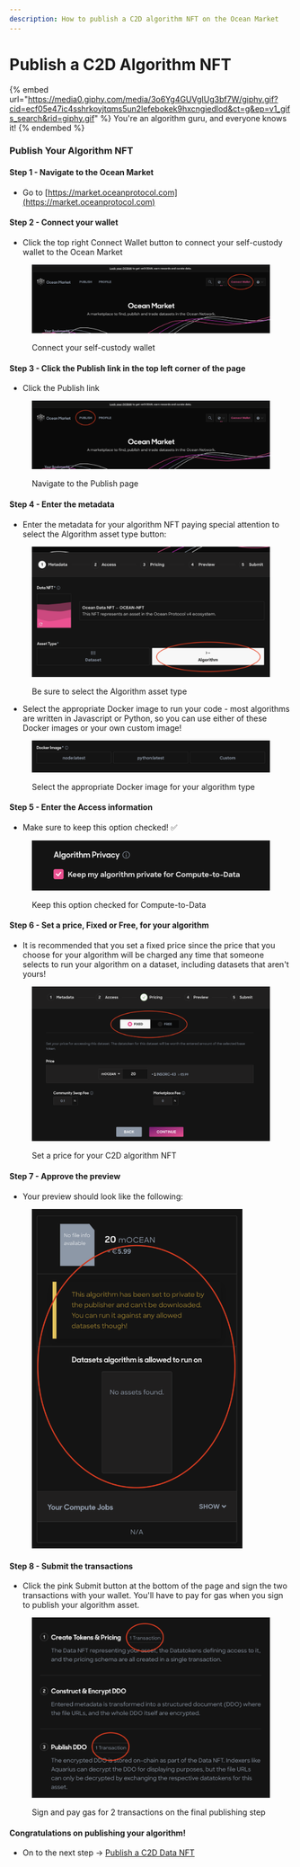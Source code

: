 ```yaml
---
description: How to publish a C2D algorithm NFT on the Ocean Market
---
```


# Publish a C2D Algorithm NFT

{% embed url="https://media0.giphy.com/media/3o6Yg4GUVgIUg3bf7W/giphy.gif?cid=ecf05e47ic4sshrkoyjtqms5un2lefebokek9hxcngiedlod&ct=g&ep=v1_gifs_search&rid=giphy.gif" %}
You're an algorithm guru, and everyone knows it!
{% endembed %}

### Publish Your Algorithm NFT

#### Step 1 - Navigate to the Ocean Market

* Go to [https://market.oceanprotocol.com](https://market.oceanprotocol.com)

#### Step 2 - Connect your wallet

* Click the top right Connect Wallet button to connect your self-custody wallet to the Ocean Market

<figure><img src="../../.gitbook/assets/connect-wallet.png" alt=""><figcaption><p>Connect your self-custody wallet</p></figcaption></figure>

#### Step 3 - Click the Publish link in the top left corner of the page

* Click the Publish link

<figure><img src="../../.gitbook/assets/publish.png" alt=""><figcaption><p>Navigate to the Publish page</p></figcaption></figure>

#### Step 4 - Enter the metadata

* Enter the metadata for your algorithm NFT paying special attention to select the Algorithm asset type button:

<figure><img src="../../.gitbook/assets/algo-asset.png" alt=""><figcaption><p>Be sure to select the Algorithm asset type</p></figcaption></figure>

* Select the appropriate Docker image to run your code - most algorithms are written in Javascript or Python, so you can use either of these Docker images or your own custom image!

<figure><img src="../../.gitbook/assets/docker-image.png" alt=""><figcaption><p>Select the appropriate Docker image for your algorithm type</p></figcaption></figure>

#### Step 5 - Enter the Access information

* Make sure to keep this option checked! ✅

<figure><img src="../../.gitbook/assets/algorithm-privacy.png" alt=""><figcaption><p>Keep this option checked for Compute-to-Data</p></figcaption></figure>

#### Step 6 - Set a price, Fixed or Free, for your algorithm

* It is recommended that you set a fixed price since the price that you choose for your algorithm will be charged any time that someone selects to run your algorithm on a dataset, including datasets that aren't yours!

<figure><img src="../../.gitbook/assets/Set-a-price-algo (1).png" alt=""><figcaption><p>Set a price for your C2D algorithm NFT</p></figcaption></figure>

#### Step 7 - Approve the preview

* Your preview should look like the following:

<figure><img src="../../.gitbook/assets/preview-publish (1).png" alt="" width="375"><figcaption></figcaption></figure>

#### Step 8 - Submit the transactions

* Click the pink Submit button at the bottom of the page and sign the two transactions with your wallet. You'll have to pay for gas when you sign to publish your algorithm asset.

<figure><img src="../../.gitbook/assets/Sign-transactions.png" alt=""><figcaption><p>Sign and pay gas for 2 transactions on the final publishing step</p></figcaption></figure>

#### Congratulations on publishing your algorithm!&#x20;

* On to the next step -> [Publish a C2D Data NFT](publish-a-c2d-data-nft.md)
